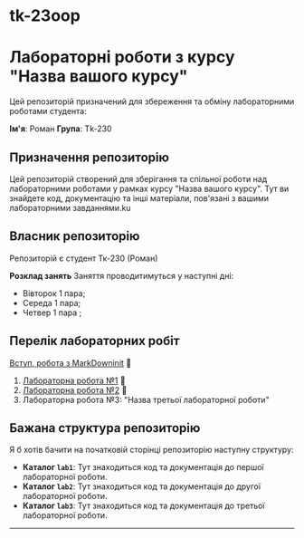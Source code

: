 # tk-23oop
# Лабораторні роботи з курсу "Назва вашого курсу"

Цей репозиторій призначений для збереження та обміну лабораторними роботами студента:

**Ім'я**: Роман 
**Група**: Tk-230

## Призначення репозиторію

Цей репозиторій створений для зберігання та спільної роботи над лабораторними роботами у рамках курсу "Назва вашого курсу". Тут ви знайдете код, документацію та інші матеріали, пов'язані з вашими лабораторними завданнями.ku

## Власник репозиторію 

Репозиторій є студент Тк-230 (Роман)

**Розклад занять**
Заняття проводитимуться у наступні дні:
- Вівторок 1 пара;
- Середа 1 пара;
- Четвер 1 пара ;


## Перелік лабораторних робіт

[Вступ, робота з MarkDowninit](init/README.md) :pig2:
1. [Лабораторна робота №1](01_laba/README.md)  :pig2: 
2. [Лабораторна робота №2](02_laba/README.md)  :pig2: 
3. Лабораторна робота №3: "Назва третьої лабораторної роботи"

## Бажана структура репозиторію

Я б хотів бачити на початковій сторінці репозиторію наступну структуру:

- **Каталог `lab1`**: Тут знаходиться код та документація до першої лабораторної роботи.
- **Каталог `lab2`**: Тут знаходиться код та документація до другої лабораторної роботи.
- **Каталог `lab3`**: Тут знаходиться код та документація до третьої лабораторної роботи.

---
